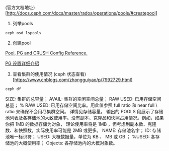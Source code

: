 (官方文档地址)[http://docs.ceph.com/docs/master/rados/operations/pools/#createpool]

1. 列举pools
```
ceph osd lspools
```

2. 创建pool


[ Pool, PG and CRUSH Config Reference.](http://docs.ceph.com/docs/master/rados/configuration/pool-pg-config-ref/)

[PG 设置详细介绍](http://docs.ceph.com/docs/master/rados/operations/placement-groups/)

3. 查看集群的使用情况
(ceph 状态查看)[https://www.cnblogs.com/zhongguiyao/p/7992729.html]

```
ceph df
```

SIZE: 集群的总容量；
AVAIL: 集群的空闲空间总量；
RAW USED: 已用存储空间总量；
% RAW USED: 已用存储空间比率。用此值参照 full ratio 和 near full \ ratio 来确保不会用尽集群空间。
详情见存储容量。
输出的 POOLS 段展示了存储池列表及各存储池的大致使用率。没有副本、克隆品和快照占用情况。例如，如果你把 1MB 的数据存储为对象，
理论使用率将是 1MB ，但考虑到副本数、克隆数、和快照数，实际使用率可能是 2MB 或更多。
NAME: 存储池名字；
ID: 存储池唯一标识符；
USED: 大概数据量，单位为 KB 、 MB 或 GB ；
%USED: 各存储池的大概使用率；
Objects: 各存储池内的大概对象数。
